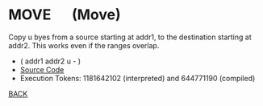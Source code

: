 # MOVE &emsp; (Move)
Copy u byes from a source starting at addr1, to the destination starting at addr2. This works even if the ranges overlap.
* ( addr1 addr2 u - )
* [Source Code](../words/core/Move.cs)
* Execution Tokens: 1181642102 (interpreted) and 644771190 (compiled)


[BACK](builtins.md#Move)
